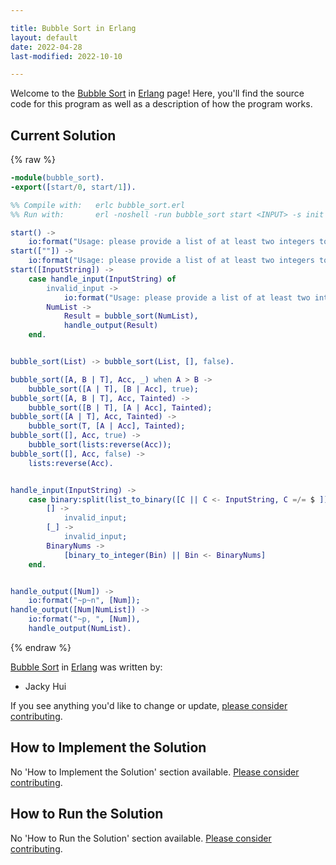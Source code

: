 ```yaml
---

title: Bubble Sort in Erlang
layout: default
date: 2022-04-28
last-modified: 2022-10-10

---
```


Welcome to the [Bubble Sort](https://sampleprograms.io/projects/bubble-sort) in [Erlang](https://sampleprograms.io/languages/erlang) page! Here, you'll find the source code for this program as well as a description of how the program works.

## Current Solution

{% raw %}

```erlang
-module(bubble_sort).
-export([start/0, start/1]).

%% Compile with:   erlc bubble_sort.erl
%% Run with:       erl -noshell -run bubble_sort start <INPUT> -s init stop

start() ->
    io:format("Usage: please provide a list of at least two integers to sort in the format \"1, 2, 3, 4, 5\"~n").
start([""]) ->
    io:format("Usage: please provide a list of at least two integers to sort in the format \"1, 2, 3, 4, 5\"~n");
start([InputString]) ->
    case handle_input(InputString) of
        invalid_input ->
            io:format("Usage: please provide a list of at least two integers to sort in the format \"1, 2, 3, 4, 5\"~n");
        NumList ->
            Result = bubble_sort(NumList),
            handle_output(Result)
    end.


bubble_sort(List) -> bubble_sort(List, [], false).

bubble_sort([A, B | T], Acc, _) when A > B ->
    bubble_sort([A | T], [B | Acc], true);
bubble_sort([A, B | T], Acc, Tainted) ->
    bubble_sort([B | T], [A | Acc], Tainted);
bubble_sort([A | T], Acc, Tainted) ->
    bubble_sort(T, [A | Acc], Tainted);
bubble_sort([], Acc, true) ->
    bubble_sort(lists:reverse(Acc));
bubble_sort([], Acc, false) ->
    lists:reverse(Acc).


handle_input(InputString) ->    
    case binary:split(list_to_binary([C || C <- InputString, C =/= $ ]), <<",">>, [global, trim_all]) of 
        [] ->
            invalid_input;
        [_] ->
            invalid_input;
        BinaryNums ->
            [binary_to_integer(Bin) || Bin <- BinaryNums]
    end.


handle_output([Num]) ->
    io:format("~p~n", [Num]);
handle_output([Num|NumList]) ->
    io:format("~p, ", [Num]),
    handle_output(NumList).
```

{% endraw %}

[Bubble Sort](https://sampleprograms.io/projects/bubble-sort) in [Erlang](https://sampleprograms.io/languages/erlang) was written by:

- Jacky Hui

If you see anything you'd like to change or update, [please consider contributing](https://github.com/TheRenegadeCoder/sample-programs).

## How to Implement the Solution

No 'How to Implement the Solution' section available. [Please consider contributing](https://github.com/TheRenegadeCoder/sample-programs-website).

## How to Run the Solution

No 'How to Run the Solution' section available. [Please consider contributing](https://github.com/TheRenegadeCoder/sample-programs-website).